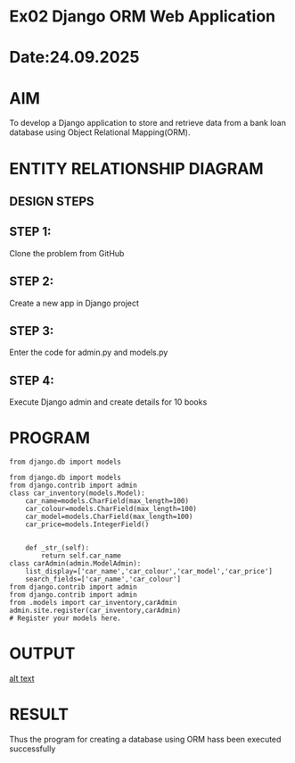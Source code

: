 # Ex02 Django ORM Web Application
# Date:24.09.2025
# AIM
To develop a Django application to store and retrieve data from a bank loan database using Object Relational Mapping(ORM).

# ENTITY RELATIONSHIP DIAGRAM
## DESIGN STEPS
## STEP 1:
Clone the problem from GitHub

## STEP 2:
Create a new app in Django project

## STEP 3:
Enter the code for admin.py and models.py

## STEP 4:
Execute Django admin and create details for 10 books

# PROGRAM
```
from django.db import models

from django.db import models
from django.contrib import admin
class car_inventory(models.Model):
    car_name=models.CharField(max_length=100)
    car_colour=models.CharField(max_length=100)
    car_model=models.CharField(max_length=100)
    car_price=models.IntegerField()
    
    
    def _str_(self):
        return self.car_name
class carAdmin(admin.ModelAdmin):
    list_display=['car_name','car_colour','car_model','car_price']
    search_fields=['car_name','car_colour']
from django.contrib import admin
from django.contrib import admin
from .models import car_inventory,carAdmin    
admin.site.register(car_inventory,carAdmin)
# Register your models here.
```
# OUTPUT
[alt text](<../Screenshot (5).png>)

# RESULT
Thus the program for creating a database using ORM hass been executed successfully
